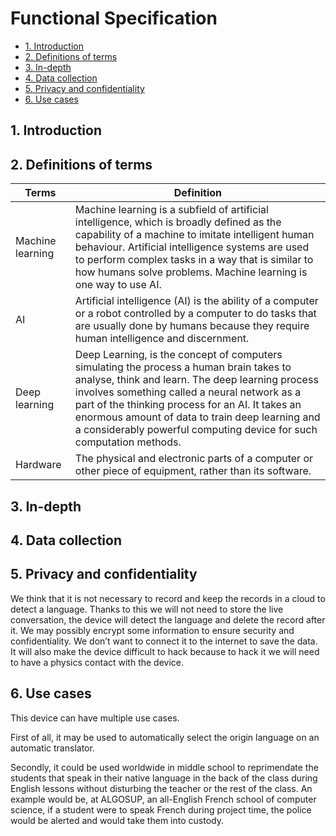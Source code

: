 # Functional Specification

- [1. Introduction](#1-introduction)
- [2. Definitions of terms](#2-definitions-of-terms)
- [3. In-depth](#3-in-depth)
- [4. Data collection](#4-data-collection)
- [5. Privacy and confidentiality](#5-privacy-and-confidentiality)
- [6. Use cases](#6-use-cases)

## 1. Introduction

## 2. Definitions of terms

|  Terms| Definition  |
|--|--|
| Machine learning| Machine learning is a subfield of artificial intelligence, which is broadly defined as the capability of a machine to imitate intelligent human behaviour. Artificial intelligence systems are used to perform complex tasks in a way that is similar to how humans solve problems. Machine learning is one way to use AI. |
|AI| Artificial intelligence (AI) is the ability of a computer or a robot controlled by a computer to do tasks that are usually done by humans because they require human intelligence and discernment. |
|Deep learning| Deep Learning, is the concept of computers simulating the process a human brain takes to analyse, think and learn. The deep learning process involves something called a neural network as a part of the thinking process for an AI. It takes an enormous amount of data to train deep learning and a considerably powerful computing device for such computation methods.|
|Hardware| The physical and electronic parts of a computer or other piece of equipment, rather than its software.|

## 3. In-depth

## 4. Data collection

## 5. Privacy and confidentiality

We think that it is not necessary to record and keep the records in a cloud to detect a language. Thanks to this we will not need to store the live conversation, the device will detect the language and delete the record after it. We may possibly encrypt some information to ensure security and confidentiality. We don’t want to connect it to the internet to save the data. It will also make the device difficult to hack because to hack it we will need to have a physics contact with the device.

## 6. Use cases

This device can have multiple use cases.

First of all, it may be used to automatically select the origin language on an automatic translator.

Secondly, it could be used worldwide in middle school to reprimendate the students that speak in their native language in the back of the class during English lessons without disturbing the teacher or the rest of the class.
An example would be, at ALGOSUP, an all-English French school of computer science, if a student were to speak French during project time, the police would be alerted and would take them into custody.
